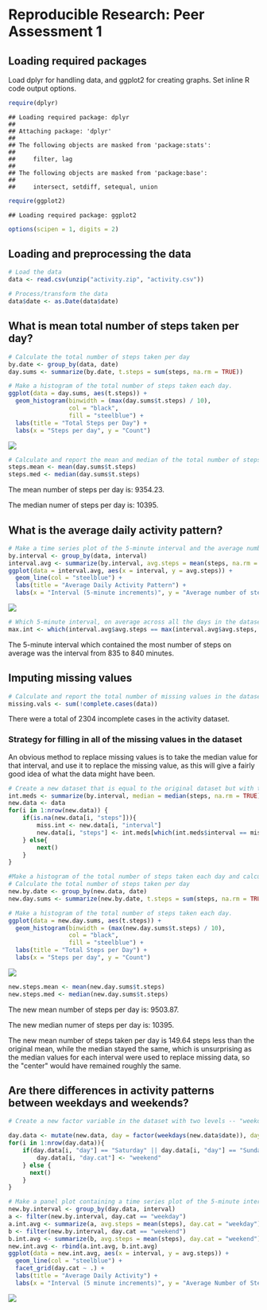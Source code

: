 # Reproducible Research: Peer Assessment 1

## Loading required packages
Load dplyr for handling data, and ggplot2 for creating graphs.
Set inline R code output options.

```r
require(dplyr)
```

```
## Loading required package: dplyr
## 
## Attaching package: 'dplyr'
## 
## The following objects are masked from 'package:stats':
## 
##     filter, lag
## 
## The following objects are masked from 'package:base':
## 
##     intersect, setdiff, setequal, union
```

```r
require(ggplot2)
```

```
## Loading required package: ggplot2
```

```r
options(scipen = 1, digits = 2)
```
## Loading and preprocessing the data

```r
# Load the data
data <- read.csv(unzip("activity.zip", "activity.csv"))

# Process/transform the data
data$date <- as.Date(data$date)
```


## What is mean total number of steps taken per day?

```r
# Calculate the total number of steps taken per day
by.date <- group_by(data, date)
day.sums <- summarize(by.date, t.steps = sum(steps, na.rm = TRUE))

# Make a histogram of the total number of steps taken each day.
ggplot(data = day.sums, aes(t.steps)) + 
  geom_histogram(binwidth = (max(day.sums$t.steps) / 10), 
                 col = "black", 
                 fill = "steelblue") +
  labs(title = "Total Steps per Day") +
  labs(x = "Steps per day", y = "Count")
```

![](PA1_template_files/figure-html/steps_per_day-1.png) 

```r
# Calculate and report the mean and median of the total number of steps taken per day
steps.mean <- mean(day.sums$t.steps)
steps.med <- median(day.sums$t.steps)
```
The mean number of steps per day is: 9354.23.

The median numer of steps per day is: 10395.


## What is the average daily activity pattern?

```r
# Make a time series plot of the 5-minute interval and the average number of steps taken, averaged across all days
by.interval <- group_by(data, interval)
interval.avg <- summarize(by.interval, avg.steps = mean(steps, na.rm = TRUE))
ggplot(data = interval.avg, aes(x = interval, y = avg.steps)) + 
  geom_line(col = "steelblue") +
  labs(title = "Average Daily Activity Pattern") +
  labs(x = "Interval (5-minute increments)", y = "Average number of steps")
```

![](PA1_template_files/figure-html/steps_per_interval-1.png) 

```r
# Which 5-minute interval, on average across all the days in the dataset, contains the maximum number or steps?
max.int <- which(interval.avg$avg.steps == max(interval.avg$avg.steps, na.rm = TRUE))
```
The 5-minute interval which contained the most number of steps on average was the interval from 835 to 840 minutes.

## Imputing missing values

```r
# Calculate and report the total number of missing values in the dataset
missing.vals <- sum(!complete.cases(data))
```
There were a total of 2304 incomplete cases in the activity dataset.

### Strategy for filling in all of the missing values in the dataset
An obvious method to replace missing values is to take the median value for that interval, and use it to replace the missing value, as this will give a fairly good idea of what the data might have been.

```r
# Create a new dataset that is equal to the original dataset but with the missing data filled in
int.meds <- summarize(by.interval, median = median(steps, na.rm = TRUE))
new.data <- data
for(i in 1:nrow(new.data)) {
    if(is.na(new.data[i, "steps"])){
        miss.int <- new.data[i, "interval"]
        new.data[i, "steps"] <- int.meds[which(int.meds$interval == miss.int), "median"]
    } else{
        next()
    }
}

#Make a histogram of the total number of steps taken each day and calculate and report the mean and median total number of steps taken per day. Do these values differ from the estimates from the first part of the assignment? What is the impact of imputting missing data on the estimates of the total daily number of steps?
# Calculate the total number of steps taken per day
new.by.date <- group_by(new.data, date)
new.day.sums <- summarize(new.by.date, t.steps = sum(steps, na.rm = TRUE))

# Make a histogram of the total number of steps taken each day.
ggplot(data = new.day.sums, aes(t.steps)) + 
  geom_histogram(binwidth = (max(new.day.sums$t.steps) / 10), 
                 col = "black", 
                 fill = "steelblue") +
  labs(title = "Total Steps per Day") +
  labs(x = "Steps per day", y = "Count")
```

![](PA1_template_files/figure-html/unnamed-chunk-3-1.png) 

```r
new.steps.mean <- mean(new.day.sums$t.steps)
new.steps.med <- median(new.day.sums$t.steps)
```
The new mean number of steps per day is: 9503.87.

The new median numer of steps per day is: 10395.

The new mean number of steps taken per day is 149.64 steps less than the original mean, while the median stayed the same, which is unsurprising as the median values for each interval were used to replace missing data, so the "center" would have remained roughly the same.


## Are there differences in activity patterns between weekdays and weekends?

```r
# Create a new factor variable in the dataset with two levels -- "weekday" and "weekend" indicating whether a given date is a weekday or weekend day.

day.data <- mutate(new.data, day = factor(weekdays(new.data$date)), day.cat = factor("weekday", levels = c("weekday", "weekend")))
for(i in 1:nrow(day.data)){
    if(day.data[i, "day"] == "Saturday" || day.data[i, "day"] == "Sunday"){
        day.data[i, "day.cat"] <- "weekend"
    } else {
      next()
    }
}

# Make a panel plot containing a time series plot of the 5-minute interval and the average number of steps taken, averaged across all weekday days or weekend days
new.by.interval <- group_by(day.data, interval)
a <- filter(new.by.interval, day.cat == "weekday")
a.int.avg <- summarize(a, avg.steps = mean(steps), day.cat = "weekday")
b <- filter(new.by.interval, day.cat == "weekend")
b.int.avg <- summarize(b, avg.steps = mean(steps), day.cat = "weekend")
new.int.avg <- rbind(a.int.avg, b.int.avg)
ggplot(data = new.int.avg, aes(x = interval, y = avg.steps)) +
  geom_line(col = "steelblue") +
  facet_grid(day.cat ~ .) + 
  labs(title = "Average Daily Activity") + 
  labs(x = "Interval (5 minute increments)", y = "Average Number of Steps Taken")
```

![](PA1_template_files/figure-html/weekdays_weekends-1.png) 
